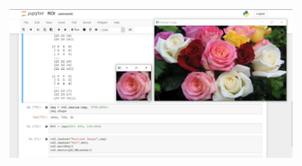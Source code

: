 
<img src="https://github.com/Godson-Thomas/Image_Operations/blob/master/ROI/Result.JPG" width="700">
